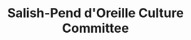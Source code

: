---
layout: repo
title: "Salish-Pend d'Oreille Culture Committee"
id: 16069
permalink: repos/16069/
---